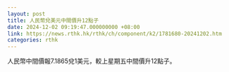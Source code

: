 ```yaml
---
layout: post
title: 人民幣兌美元中間價升12點子
date: 2024-12-02 09:19:47.000000000 +08:00
link: https://news.rthk.hk/rthk/ch/component/k2/1781680-20241202.htm
categories: rthk
---
```


人民幣中間價報7.1865兌1美元，較上星期五中間價升12點子。
